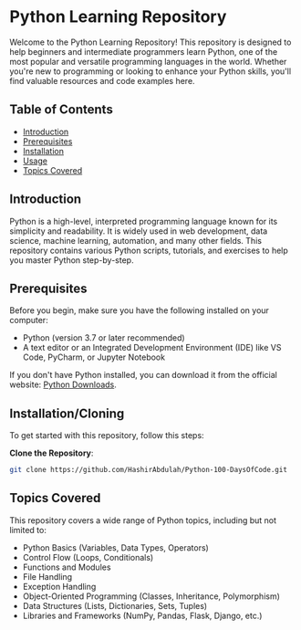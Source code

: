 # Python Learning Repository

Welcome to the Python Learning Repository! This repository is designed to help beginners and intermediate programmers learn Python, one of the most popular and versatile programming languages in the world. Whether you're new to programming or looking to enhance your Python skills, you'll find valuable resources and code examples here.

## Table of Contents

- [Introduction](#introduction)
- [Prerequisites](#prerequisites)
- [Installation](#installation)
- [Usage](#usage)
- [Topics Covered](#topics-covered)

## Introduction

Python is a high-level, interpreted programming language known for its simplicity and readability. It is widely used in web development, data science, machine learning, automation, and many other fields. This repository contains various Python scripts, tutorials, and exercises to help you master Python step-by-step.

## Prerequisites

Before you begin, make sure you have the following installed on your computer:

- Python (version 3.7 or later recommended)
- A text editor or an Integrated Development Environment (IDE) like VS Code, PyCharm, or Jupyter Notebook

If you don't have Python installed, you can download it from the official website: [Python Downloads](https://www.python.org/downloads/).

## Installation/Cloning

To get started with this repository, follow this steps:

**Clone the Repository**:

   ```bash
   git clone https://github.com/HashirAbdulah/Python-100-DaysOfCode.git
  ```

 ## Topics Covered

  This repository covers a wide range of Python topics, including but not limited to:
  
   - Python Basics (Variables, Data Types, Operators)
   - Control Flow (Loops, Conditionals)
   - Functions and Modules
   - File Handling
   - Exception Handling
   - Object-Oriented Programming (Classes, Inheritance, Polymorphism)
   -  Data Structures (Lists, Dictionaries, Sets, Tuples)
   - Libraries and Frameworks (NumPy, Pandas, Flask, Django, etc.)
